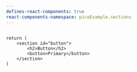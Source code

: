 ```yaml
---
defines-react-components: true
react-components-namespace: picoExample.sections
---
```


```jsx:component:Buttons

return (
	<section id="button">
		<h2>Button</h2>
		<button>Primary</button>
	</section>
)

```